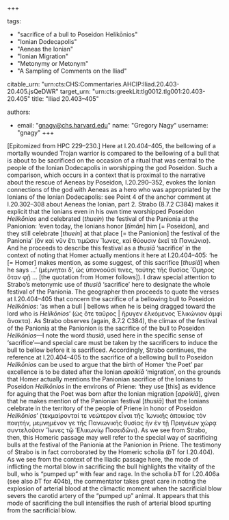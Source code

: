 +++

tags:
- "sacrifice of a bull to Poseidon Helikōnios"
- "Ionian Dodecapolis"
- "Aeneas the Ionian"
- "Ionian Migration"
- "Metonymy or Metonym"
- "A Sampling of Comments on the Iliad"

citable_urn: "urn:cts:CHS:Commentaries.AHCIP:Iliad.20.403-20.405.jsQeDWR"
target_urn: "urn:cts:greekLit:tlg0012.tlg001:20.403-20.405"
title: "Iliad 20.403–405"

authors:
- email: "gnagy@chs.harvard.edu"
  name: "Gregory Nagy"
  username: "gnagy"
+++

<p>[Epitomized from HPC 229–230.] Here at I.20.404–405, the bellowing of a mortally wounded Trojan warrior is compared to the bellowing of a bull that is about to be sacrificed on the occasion of a ritual that was central to the people of the Ionian Dodecapolis in worshipping the god Poseidon. Such a comparison, which occurs in a context that is proximal to the narrative about the rescue of Aeneas by Poseidon, I.20.290–352, evokes the Ionian connections of the god with Aeneas as a hero who was appropriated by the Ionians of the Ionian Dodecapolis: see Point 4 of the anchor comment at I.20.302–308 about Aeneas the Ionian, part 2. Strabo (8.7.2 C384) makes it explicit that the Ionians even in his own time worshipped Poseidon <em>Helikōnios</em> and celebrated (<em>thuein</em>) the festival of the Panionia at the Panionion: ‘even today, the Ionians honor [<em>tīmân</em>] him [= Poseidon], and they still celebrate [<em>thuein</em>] at that place [= the Panionion] the festival of the Panionia’ (ὃν καὶ νῦν ἔτι τιμῶσιν Ἴωνες, καὶ θύουσιν ἐκεῖ τὰ Πανιώνια). And he proceeds to describe this festival as a <em>thusiā</em> ‘sacrifice’ in the context of noting that Homer actually mentions it here at I.20.404–405: ‘he [= Homer] makes mention, as some suggest, of this sacrifice [<em>thusiā</em>] when he says …’ (μέμνηται δ’, ὡς ὑπονοοῦσί τινες, ταύτης τῆς θυσίας Ὅμηρος ὅταν φῇ … [the quotation from Homer follows]). I draw special attention to Strabo’s metonymic use of <em>thusiā</em> ‘sacrifice’ here to designate the whole festival of the Panionia. The geographer then proceeds to quote the verses at I.20.404–405 that concern the sacrifice of a bellowing bull to Poseidon <em>Helikōnios</em>: ‘as when a bull | bellows when he is being dragged toward the lord who is <em>Helikōnios</em>’ (ὡς ὅτε ταῦρος | ἤρυγεν ἑλκόμενος Ἑλικώνιον ἀμφὶ ἄνακτα). As Strabo observes (again, 8.7.2 C384), the climax of the festival of the Panionia at the Panionion is the sacrifice of the bull to Poseidon <em>Helikōnios</em>—I note the word <em>thusiā</em>, used here in the specific sense of ‘sacrifice’—and special care must be taken by the sacrificers to induce the bull to bellow before it is sacrificed. Accordingly, Strabo continues, the reference at I.20.404–405 to the sacrifice of a bellowing bull to Poseidon <em>Helikōnios</em> can be used to argue that the birth of Homer ‘the Poet’ par excellence is to be dated after the Ionian <em>apoikiā</em> ‘migration’, on the grounds that Homer actually mentions the Panionian sacrifice of the Ionians to Poseidon <em>Helikōnios</em> in the environs of Priene: ‘they use [this] as evidence for aguing that the Poet was born after the Ionian migration [<em>apoikiā</em>], given that he makes mention of the Panionian festival [<em>thusiā</em>] that the Ionians celebrate in the territory of the people of Priene in honor of Poseidon <em>Helikōnios</em>’ (τεκμαίρονταί τε νεώτερον εἶναι τῆς Ἰωνικῆς ἀποικίας τὸν ποιητήν, μεμνημένον γε τῆς Πανιωνικῆς θυσίας ἣν ἐν τῇ Πριηνέων χώρᾳ συντελοῦσιν ῎Ιωνες τῷ ῾Ελικωνίῳ Ποσειδῶνι). As we see from Strabo, then, this Homeric passage may well refer to the special way of sacrificing bulls at the festival of the Panionia at the Panionion in Priene. The testimony of Strabo is in fact corroborated by the Homeric scholia (<em>b</em>T for I.20.404). As we see from the context of the Iliadic passage here, the mode of inflicting the mortal blow in sacrificing the bull highlights the vitality of the bull, who is “pumped up” with fear and rage. In the scholia <em>b</em>T for I.20.406a (see also <em>b</em>T for 404b), the commentator takes great care in noting the explosion of arterial blood at the climactic moment when the sacrificial blow severs the carotid artery of the “pumped up” animal. It appears that this mode of sacrificing the bull intensifies the rush of arterial blood spurting from the sacrificial blow.  </p>
